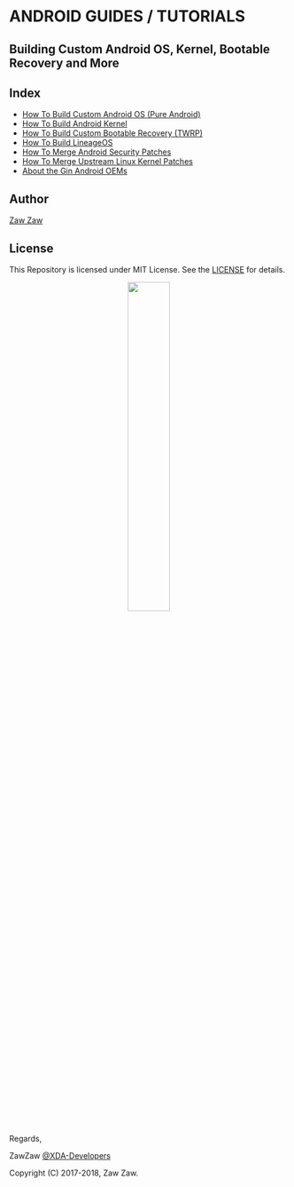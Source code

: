 # ANDROID GUIDES / TUTORIALS
## Building Custom Android OS, Kernel, Bootable Recovery and More


## Index
- [How To Build Custom Android OS (Pure Android)](https://github.com/zawzaww/android-tutorials/blob/android/Guides/Building-AOSP-ROM.md)
- [How To Build Android Kernel](https://github.com/zawzaww/android-tutorials/blob/android/Guides/Building-Android-Kernel.md)
- [How To Build Custom Bootable Recovery (TWRP)](https://github.com/zawzaww/android-tutorials/blob/android/Guides/Building-TWRP-Recovery.md)
- [How To Build LineageOS](https://github.com/zawzaww/android-tutorials/blob/android/Guides/Building-LineageOS.md)
- [How To Merge Android Security Patches](https://github.com/zawzaww/android-tutorials/blob/android/Guides/Updating-Android-Security-Patchs.md)
- [How To Merge Upstream Linux Kernel Patches](https://github.com/zawzaww/android-tutorials/blob/android/Guides/Updating-Linux-Kernel-Patchs.md)
- [About the Gin Android OEMs](https://github.com/zawzaww/android-tutorials/blob/android/Articles/Gin-Android-OEMs.md)


## Author
[Zaw Zaw](https://zawzaww.github.io)


## License
This Repository is licensed under MIT License. See the [LICENSE](https://github.com/zawzaww/android-tutorials/blob/android/LICENSE) for details.

<center><img src="https://upload.wikimedia.org/wikipedia/commons/thumb/d/db/Android_robot_2014.svg/511px-Android_robot_2014.svg.png" height="39%" width="39%;"/></center> 


Regards,

ZawZaw [@XDA-Developers](https://forum.xda-developers.com/member.php?u=7581611)

Copyright (C) 2017-2018, Zaw Zaw.
